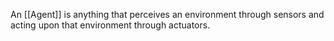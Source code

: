 An [[Agent]] is anything that perceives an environment through sensors and acting upon that environment through actuators.